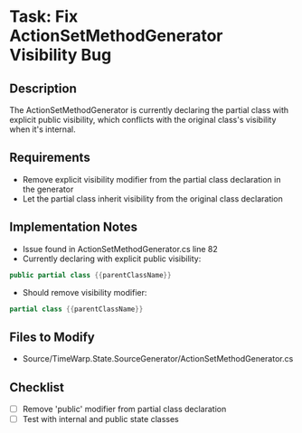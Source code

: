 # Task: Fix ActionSetMethodGenerator Visibility Bug

## Description
The ActionSetMethodGenerator is currently declaring the partial class with explicit public visibility, which conflicts with the original class's visibility when it's internal.

## Requirements
- Remove explicit visibility modifier from the partial class declaration in the generator
- Let the partial class inherit visibility from the original class declaration

## Implementation Notes
- Issue found in ActionSetMethodGenerator.cs line 82
- Currently declaring with explicit public visibility:
```csharp
public partial class {{parentClassName}}
```
- Should remove visibility modifier:
```csharp
partial class {{parentClassName}}
```

## Files to Modify
- Source/TimeWarp.State.SourceGenerator/ActionSetMethodGenerator.cs

## Checklist
- [ ] Remove 'public' modifier from partial class declaration
- [ ] Test with internal and public state classes
